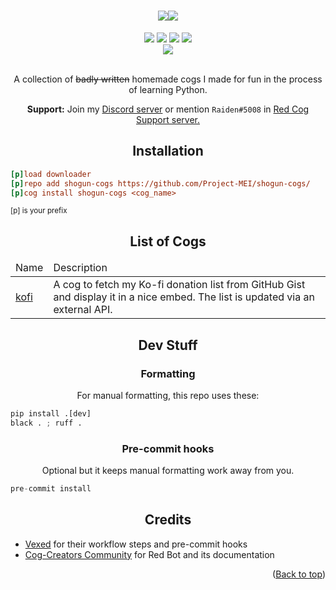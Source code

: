 <a name="readme-top"></a>
<h1 align="center"><img src="https://files.catbox.moe/nkw5vl.png"><img src="https://files.catbox.moe/k7viho.png"></h1>
<div align="center">
 <a href="https://github.com/raidensakura"><img src="https://img.shields.io/badge/shogun--cogs-by%20Raiden-d11df9"></a>
 <a href="https://github.com/Cog-Creators/Red-DiscordBot"><img src="https://img.shields.io/badge/Red%20DiscordBot-V3-red.svg"></a>
 <a href="[https://github.com/raidensakura](https://github.com/python/black)"><img src="https://img.shields.io/badge/code%20style-black-1c1c1c.svg"></a>
 <a href="https://dsc.gg/transience/"><img src="https://discord.com/api/guilds/616969119685935162/widget.png"></a><br>
 <a href="https://ko-fi.com/P5P6D65UW"><img src="https://ko-fi.com/img/githubbutton_sm.svg"></a>
</div>
<br>
<p align="center">A collection of <strike>badly written</strike> homemade cogs I made for fun in the process of learning Python.</p>
<p align="center"><b>Support:</b> Join my <a href="https://dsc.gg/transience">Discord server</a> or mention <code>Raiden#5008</code> in <a href="https://discord.gg/GET4DVk">Red Cog Support server.</a></p>

<h2 align="center">Installation</h2>

```ini
[p]load downloader
[p]repo add shogun-cogs https://github.com/Project-MEI/shogun-cogs/
[p]cog install shogun-cogs <cog_name>
```
<sup>[p] is your prefix</sup>

<h2 align="center">List of Cogs</h2>

<table align="center">
 
 <thead>
  <tr>
   <td>Name</td>
   <td>Description</td>
  </tr>
 </thead>
 
 <tr>
  <td><a href="https://github.com/Project-MEI/shogun-cogs/tree/main/kofi">kofi</a></td>
  <td>A cog to fetch my Ko-fi donation list from GitHub Gist and display it in a nice embed. The list is updated via an external API.</td>
 </tr>
 
</table>

<h2 align="center">Dev Stuff</h2>

<h3 align="center">Formatting</h3>
<p align="center">For manual formatting, this repo uses these:</p>

```py
pip install .[dev]
black . ; ruff .
```

<h3 align="center">Pre-commit hooks</h3>
<p align="center">Optional but it keeps manual formatting work away from you.</p>

```py
pre-commit install
```

<h2 align="center">Credits</h2>

<p align="center">
 <ul>
  <li><a href="https://github.com/Vexed01/Vex-Cogs">Vexed</a> for their workflow steps and pre-commit hooks</li>
  <li><a href="https://discord.red">Cog-Creators Community</a> for Red Bot and its documentation</li>
 </ul>
</p>

<p align="right">(<a href="#">Back to top</a>)</p>
